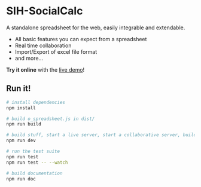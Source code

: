 # SIH-SocialCalc
A standalone spreadsheet for the web, easily integrable and extendable.

- All basic features you can expect from a spreadsheet
- Real time collaboration
- Import/Export of excel file format
- and more...

**Try it online** with the [live demo](https://odoo.github.io/o-spreadsheet/)!

## Run it!

```bash
# install dependencies
npm install

# build o_spreadsheet.js in dist/
npm run build

# build stuff, start a live server, start a collaborative server, build with --watch
npm run dev

# run the test suite
npm run test
npm run test -- --watch

# build documentation
npm run doc
```
